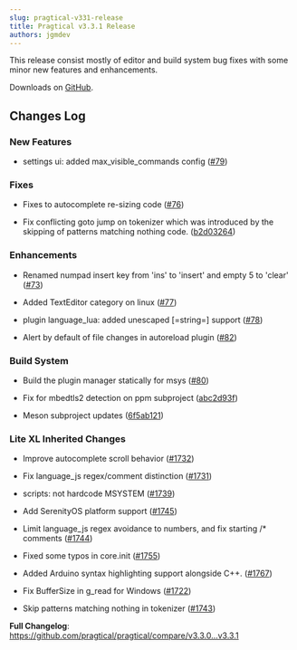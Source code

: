```yaml
---
slug: pragtical-v331-release
title: Pragtical v3.3.1 Release
authors: jgmdev
---
```


This release consist mostly of editor and build system bug fixes with some
minor new features and enhancements.

Downloads on [GitHub](https://github.com/pragtical/pragtical/releases/tag/v3.3.1).

## Changes Log

### New Features

* settings ui: added max_visible_commands config
  ([#79](https://github.com/pragtical/pragtical/pull/79))

### Fixes

* Fixes to autocomplete re-sizing code
  ([#76](https://github.com/pragtical/pragtical/pull/76))

* Fix conflicting goto jump on tokenizer which was introduced by the skipping
  of patterns matching nothing code.
  ([b2d03264](https://github.com/pragtical/pragtical/commit/b2d03264046e4f1afa7360c1cd738b44bc824af3))

### Enhancements

* Renamed numpad insert key from 'ins' to 'insert' and empty 5 to 'clear'
  ([#73](https://github.com/pragtical/pragtical/pull/73))

* Added TextEditor category on linux
  ([#77](https://github.com/pragtical/pragtical/pull/77))

* plugin language_lua: added unescaped \[\=string\=\] support
  ([#78](https://github.com/pragtical/pragtical/pull/78))

* Alert by default of file changes in autoreload plugin
  ([#82](https://github.com/pragtical/pragtical/pull/82))

### Build System

* Build the plugin manager statically for msys
  ([#80](https://github.com/pragtical/pragtical/pull/80))

* Fix for mbedtls2 detection on ppm subproject
  ([abc2d93f](https://github.com/pragtical/pragtical/commit/abc2d93f880633aa966a6c762ede2e3b3d86a9d0))

* Meson subproject updates
  ([6f5ab121](https://github.com/pragtical/pragtical/commit/6f5ab1212f02e10219723a72df6abe54acb54cac))

### Lite XL Inherited Changes

* Improve autocomplete scroll behavior
  ([#1732](https://github.com/lite-xl/lite-xl/pull/1732))

* Fix language_js regex/comment distinction
  ([#1731](https://github.com/lite-xl/lite-xl/pull/1731))

* scripts: not hardcode MSYSTEM
  ([#1739](https://github.com/lite-xl/lite-xl/pull/1739))

* Add SerenityOS platform support
  ([#1745](https://github.com/lite-xl/lite-xl/pull/1745))

* Limit language_js regex avoidance to numbers, and fix starting /\* comments
  ([#1744](https://github.com/lite-xl/lite-xl/pull/1744))

* Fixed some typos in core.init
  ([#1755](https://github.com/lite-xl/lite-xl/pull/1755))

* Added Arduino syntax highlighting support alongside C++.
  ([#1767](https://github.com/lite-xl/lite-xl/pull/1767))

* Fix BufferSize in g_read for Windows
  ([#1722](https://github.com/lite-xl/lite-xl/pull/1722))

* Skip patterns matching nothing in tokenizer
  ([#1743](https://github.com/lite-xl/lite-xl/pull/1743))

**Full Changelog**: https://github.com/pragtical/pragtical/compare/v3.3.0...v3.3.1
